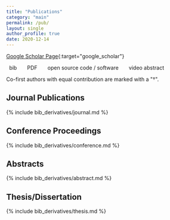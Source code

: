 ```yaml
---
title: "Publications"
category: "main"
permalink: /pub/
layout: single
author_profile: true
date: 2020-12-14
---
```


<i class="ai ai-google-scholar-square"></i> [Google Scholar Page](https://scholar.google.com/citations?hl=en&user=wSnmjaoAAAAJ){:target="google_scholar"}

<i class="fa fa-quote-right"></i> &nbsp; bib &nbsp;&nbsp;&nbsp; <i class="fa fa-file-pdf-o"></i> &nbsp; PDF &nbsp;&nbsp;&nbsp; <i class="fa fa-code"></i> &nbsp; open source code / software &nbsp;&nbsp;&nbsp; <i class="fa fa-video-camera"></i> &nbsp; video abstract

<span style="font-size:1em;">Co-first authors with equal contribution are marked with a "&dagger;".</span>

## Journal Publications

{% include bib_derivatives/journal.md %}

## Conference Proceedings

{% include bib_derivatives/conference.md %}

## Abstracts

{% include bib_derivatives/abstract.md %}

## Thesis/Dissertation

{% include bib_derivatives/thesis.md %}

